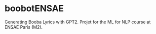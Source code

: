 # boobotENSAE
Generating Booba Lyrics with GPT2. Projet for the ML for NLP course at ENSAE Paris (M2).
